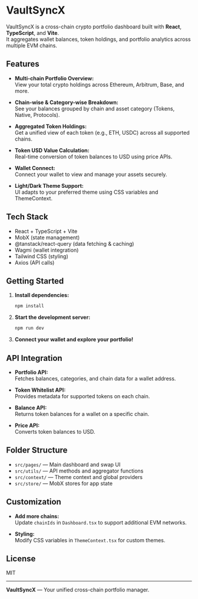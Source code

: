# VaultSyncX

VaultSyncX is a cross-chain crypto portfolio dashboard built with **React**, **TypeScript**, and **Vite**.  
It aggregates wallet balances, token holdings, and portfolio analytics across multiple EVM chains.

## Features

- **Multi-chain Portfolio Overview:**  
  View your total crypto holdings across Ethereum, Arbitrum, Base, and more.

- **Chain-wise & Category-wise Breakdown:**  
  See your balances grouped by chain and asset category (Tokens, Native, Protocols).

- **Aggregated Token Holdings:**  
  Get a unified view of each token (e.g., ETH, USDC) across all supported chains.

- **Token USD Value Calculation:**  
  Real-time conversion of token balances to USD using price APIs.

- **Wallet Connect:**  
  Connect your wallet to view and manage your assets securely.

- **Light/Dark Theme Support:**  
  UI adapts to your preferred theme using CSS variables and ThemeContext.

## Tech Stack

- React + TypeScript + Vite
- MobX (state management)
- @tanstack/react-query (data fetching & caching)
- Wagmi (wallet integration)
- Tailwind CSS (styling)
- Axios (API calls)

## Getting Started

1. **Install dependencies:**
   ```sh
   npm install
   ```

2. **Start the development server:**
   ```sh
   npm run dev
   ```

3. **Connect your wallet and explore your portfolio!**

## API Integration

- **Portfolio API:**  
  Fetches balances, categories, and chain data for a wallet address.

- **Token Whitelist API:**  
  Provides metadata for supported tokens on each chain.

- **Balance API:**  
  Returns token balances for a wallet on a specific chain.

- **Price API:**  
  Converts token balances to USD.

## Folder Structure

- `src/pages/` — Main dashboard and swap UI
- `src/utils/` — API methods and aggregator functions
- `src/context/` — Theme context and global providers
- `src/store/` — MobX stores for app state

## Customization

- **Add more chains:**  
  Update `chainIds` in `Dashboard.tsx` to support additional EVM networks.

- **Styling:**  
  Modify CSS variables in `ThemeContext.tsx` for custom themes.

## License

MIT

---

**VaultSyncX** — Your unified cross-chain portfolio manager.
